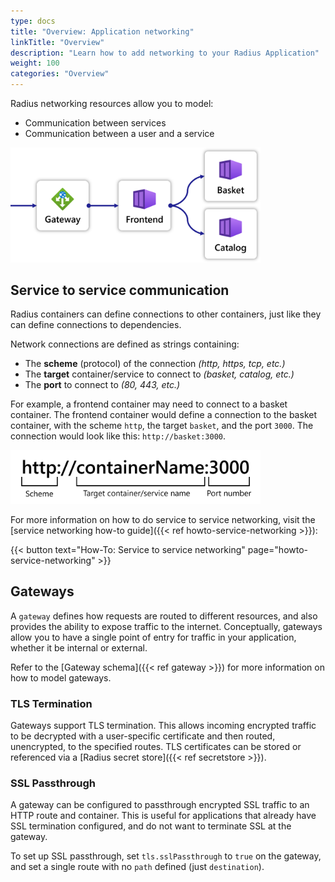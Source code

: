 ```yaml
---
type: docs
title: "Overview: Application networking"
linkTitle: "Overview"
description: "Learn how to add networking to your Radius Application"
weight: 100
categories: "Overview"
---
```


Radius networking resources allow you to model:

- Communication between services
- Communication between a user and a service

<img src="./networking.png" alt="Diagram of a gateway with traffic going to a frontend container, which in turn sends traffic to the basket and catalog containers" width="400px">

## Service to service communication

Radius containers can define connections to other containers, just like they can define connections to dependencies.

Network connections are defined as strings containing:

- The **scheme** (protocol) of the connection _(http, https, tcp, etc.)_
- The **target** container/service to connect to _(basket, catalog, etc.)_
- The **port** to connect to _(80, 443, etc.)_

For example, a frontend container may need to connect to a basket container. The frontend container would define a connection to the basket container, with the scheme `http`, the target `basket`, and the port `3000`. The connection would look like this: `http://basket:3000`.

<img src="./network-connection.png" alt="Diagram showing the components of a network connection" width="400px">

For more information on how to do service to service networking, visit the [service networking how-to guide]({{< ref howto-service-networking >}}):

{{< button text="How-To: Service to service networking" page="howto-service-networking" >}}

## Gateways

A `gateway` defines how requests are routed to different resources, and also provides the ability to expose traffic to the internet. Conceptually, gateways allow you to have a single point of entry for traffic in your application, whether it be internal or external.

Refer to the [Gateway schema]({{< ref gateway >}}) for more information on how to model gateways.

### TLS Termination

Gateways support TLS termination. This allows incoming encrypted traffic to be decrypted with a user-specific certificate and then routed, unencrypted, to the specified routes. TLS certificates can be stored or referenced via a [Radius secret store]({{< ref secretstore >}}).

### SSL Passthrough

A gateway can be configured to passthrough encrypted SSL traffic to an HTTP route and container. This is useful for applications that already have SSL termination configured, and do not want to terminate SSL at the gateway.

To set up SSL passthrough, set `tls.sslPassthrough` to `true` on the gateway, and set a single route with no `path` defined (just `destination`).

